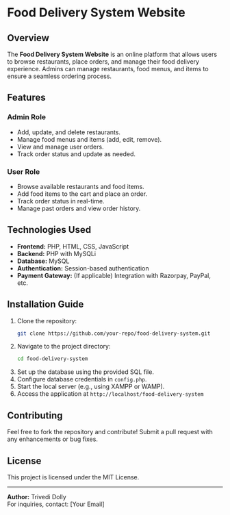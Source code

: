 

# Food Delivery System Website

## Overview
The **Food Delivery System Website** is an online platform that allows users to browse restaurants, place orders, and manage their food delivery experience. Admins can manage restaurants, food menus, and items to ensure a seamless ordering process.

## Features
### **Admin Role**
- Add, update, and delete restaurants.
- Manage food menus and items (add, edit, remove).
- View and manage user orders.
- Track order status and update as needed.

### **User Role**
- Browse available restaurants and food items.
- Add food items to the cart and place an order.
- Track order status in real-time.
- Manage past orders and view order history.

## Technologies Used
- **Frontend:** PHP, HTML, CSS, JavaScript
- **Backend:** PHP with MySQLi
- **Database:** MySQL
- **Authentication:** Session-based authentication
- **Payment Gateway:** (If applicable) Integration with Razorpay, PayPal, etc.

## Installation Guide
1. Clone the repository:
   ```sh
   git clone https://github.com/your-repo/food-delivery-system.git
   ```
2. Navigate to the project directory:
   ```sh
   cd food-delivery-system
   ```
3. Set up the database using the provided SQL file.
4. Configure database credentials in `config.php`.
5. Start the local server (e.g., using XAMPP or WAMP).
6. Access the application at `http://localhost/food-delivery-system`

## Contributing
Feel free to fork the repository and contribute! Submit a pull request with any enhancements or bug fixes.

## License
This project is licensed under the MIT License.

---
**Author:** Trivedi Dolly   
For inquiries, contact: [Your Email]

